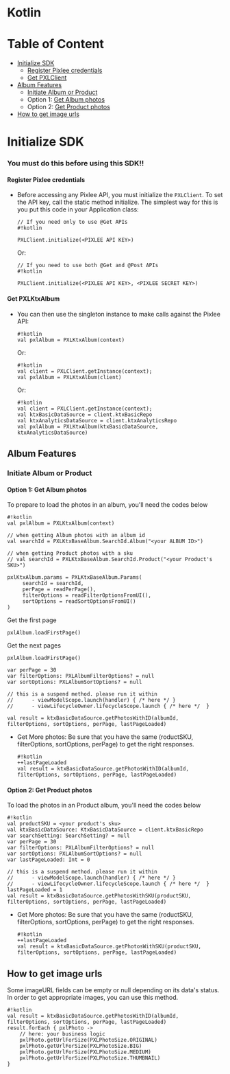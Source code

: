 # Kotlin

# Table of Content
- [Initialize SDK](#Initialize-SDK)
    - [Register Pixlee credentials](#Register-Pixlee-credentials)
    - [Get PXLClient](#Get-PXLClient)
- [Album Features](#Album-Features)
    - [Initiate Album or Product](#Initiate-Album-or-Product)
    - Option 1: [Get Album photos](#Get-Album-photos)
    - Option 2: [Get Product photos](#Get-Product-photos)
- [How to get image urls](#How-to-get-image-urls)

# Initialize SDK
### You must do this before using this SDK!!
#### Register Pixlee credentials
- Before accessing any Pixlee API, you must initialize the `PXLClient`. To set the API key, call the static method initialize. The simplest way for this is you put this code in your Application class:
    ```
    // If you need only to use @Get APIs
    #!kotlin
    
    PXLClient.initialize(<PIXLEE API KEY>)
    ```
    Or:
    ```
    // If you need to use both @Get and @Post APIs
    #!kotlin
    
    PXLClient.initialize(<PIXLEE API KEY>, <PIXLEE SECRET KEY>)
    ```
#### Get PXLKtxAlbum
- You can then use the singleton instance to make calls against the Pixlee API:
    ```
    #!kotlin
    val pxlAlbum = PXLKtxAlbum(context)
    ```
    Or:
    ```
    #!kotlin
    val client = PXLClient.getInstance(context);
    val pxlAlbum = PXLKtxAlbum(client)
    ```
    Or:
    ```
    #!kotlin
    val client = PXLClient.getInstance(context);
    val ktxBasicDataSource = client.ktxBasicRepo
    val ktxAnalyticsDataSource = client.ktxAnalyticsRepo
    val pxlAlbum = PXLKtxAlbum(ktxBasicDataSource, ktxAnalyticsDataSource)
    ```
## Album Features
### Initiate Album or Product
#### Option 1: Get Album photos
To prepare to load the photos in an album, you'll need the codes below
```
#!kotlin
val pxlAlbum = PXLKtxAlbum(context)

// when getting Album photos with an album id
val searchId = PXLKtxBaseAlbum.SearchId.Album("<your ALBUM ID>")

// when getting Product photos with a sku
// val searchId = PXLKtxBaseAlbum.SearchId.Product("<your Product's SKU>")

pxlKtxAlbum.params = PXLKtxBaseAlbum.Params(
     searchId = searchId,
     perPage = readPerPage(),
     filterOptions = readFilterOptionsFromUI(),
     sortOptions = readSortOptionsFromUI()
)
```
Get the first page
```
pxlAlbum.loadFirstPage()
```
Get the next pages
```
pxlAlbum.loadFirstPage()
```

```
var perPage = 30
var filterOptions: PXLAlbumFilterOptions? = null
var sortOptions: PXLAlbumSortOptions? = null

// this is a suspend method. please run it within
//      - viewModelScope.launch(handler) { /* here */ }
//      - viewLifecycleOwner.lifecycleScope.launch { /* here */  }

val result = ktxBasicDataSource.getPhotosWithID(albumId, filterOptions, sortOptions, perPage, lastPageLoaded)
```
- Get More photos: Be sure that you have the same (roductSKU, filterOptions, sortOptions, perPage) to get the right responses.
    ```
    #!kotlin
    ++lastPageLoaded
    val result = ktxBasicDataSource.getPhotosWithID(albumId, filterOptions, sortOptions, perPage, lastPageLoaded)
    ```
#### Option 2: Get Product photos
To load the photos in an Product album, you'll need the codes below

```
#!kotlin
val productSKU = <your product's sku>
val ktxBasicDataSource: KtxBasicDataSource = client.ktxBasicRepo
var searchSetting: SearchSetting? = null
var perPage = 30
var filterOptions: PXLAlbumFilterOptions? = null
var sortOptions: PXLAlbumSortOptions? = null
var lastPageLoaded: Int = 0

// this is a suspend method. please run it within
//      - viewModelScope.launch(handler) { /* here */ }
//      - viewLifecycleOwner.lifecycleScope.launch { /* here */  }
lastPageLoaded = 1
val result = ktxBasicDataSource.getPhotosWithSKU(productSKU, filterOptions, sortOptions, perPage, lastPageLoaded)
```
- Get More photos: Be sure that you have the same (roductSKU, filterOptions, sortOptions, perPage) to get the right responses.
    ```
    #!kotlin
    ++lastPageLoaded
    val result = ktxBasicDataSource.getPhotosWithSKU(productSKU, filterOptions, sortOptions, perPage, lastPageLoaded)
    ```
## How to get image urls
Some imageURL fields can be empty or null depending on its data's status. In order to get appropriate images, you can use this method.
```
#!kotlin
val result = ktxBasicDataSource.getPhotosWithID(albumId, filterOptions, sortOptions, perPage, lastPageLoaded)
result.forEach { pxlPhoto ->
    // here: your business logic
    pxlPhoto.getUrlForSize(PXLPhotoSize.ORIGINAL)
    pxlPhoto.getUrlForSize(PXLPhotoSize.BIG)
    pxlPhoto.getUrlForSize(PXLPhotoSize.MEDIUM)
    pxlPhoto.getUrlForSize(PXLPhotoSize.THUMBNAIL)
}
```
    
